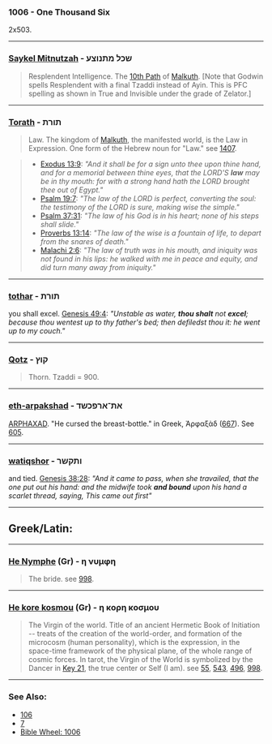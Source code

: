 ### 1006 - One Thousand Six
2x503.

---

### [Saykel Mitnutzah](/keys/ShKL.MThNVTzO) - שכל מתנוצע
> Resplendent Intelligence. The [10th Path](10) of [Malkuth](/keys/MLKVTh). [Note that Godwin spells Resplendent with a final Tzaddi instead of Ayin. This is PFC spelling as shown in True and Invisible under the grade of Zelator.]

---

### [Torath](/keys/ThVRTh) - תורת
> Law. The kingdom of [Malkuth](/keys/MLKVTh), the manifested world, is the Law in Expression. One form of the Hebrew noun for "Law." see [1407](1407).

> - [Exodus 13:9](https://biblehub.com/exodus/13-9.htm): *"And it shall be for a sign unto thee upon thine hand, and for a memorial between thine eyes, that the LORD'S **law** may be in thy mouth: for with a strong hand hath the LORD brought thee out of Egypt."*
> - [Psalm 19:7](http://biblehub.com/psalms/19-7.htm): *"The law of the LORD is perfect, converting the soul: the testimony of the LORD is sure, making wise the simple."*
> - [Psalm 37:31](http://biblehub.com/psalms/37-31.htm): *"The law of his God is in his heart; none of his steps shall slide."*
> - [Proverbs 13:14](http://biblehub.com/proverbs/13-14.htm): *"The law of the wise is a fountain of life, to depart from the snares of death."*
> - [Malachi 2:6](http://biblehub.com/malachi/2-6.htm): *"The law of truth was in his mouth, and iniquity was not found in his lips: he walked with me in peace and equity, and did turn many away from iniquity."*

---

### [tothar](/keys/TVThR) - תורת
you shall excel. [Genesis 49:4](https://biblehub.com/genesis/49-4.htm): *"Unstable as water, **thou shalt** not **excel**; because thou wentest up to thy father's bed; then defiledst thou it: he went up to my couch."*

---

### [Qotz](/keys/QVTf) - קוץ
> Thorn. Tzaddi = 900.

---

### [eth-arpakshad](/keys/ATh-ARPKShD) - את־ארפכשד
[ARPHAXAD](/keys/ARPKShD). "He cursed the breast-bottle." in Greek, Ἀρφαξὰδ ([667](667)). See [605](605).

---

### [watiqshor](/keys/VThQShR) - ותקשר
and tied. [Genesis 38:28](https://biblehub.com/genesis/38-28.htm): *"And it came to pass, when she travailed, that the one put out his hand: and the midwife took **and bound** upon his hand a scarlet thread, saying, This came out first"*

---

## Greek/Latin:

---

### [He Nymphe](/greek?word=h+numphh) (Gr) - η νυμφη
> The bride. see [998](998).

---

### [He kore kosmou](/greek?word=h+korh+kosmou) (Gr) - η κορη κοσμου
> The Virgin of the world. Title of an ancient Hermetic Book of Initiation -- treats of the creation of the world-order, and formation of the microcosm (human personality), which is the expression, in the space-time framework of the physical plane, of the whole range of cosmic forces. In tarot, the Virgin of the World is symbolized by the Dancer in [Key 21](21), the true center or Self (I am). see [55](55), [543](543), [496](496), [998](998).

---

### See Also:

- [106](106)
- [7](7)
- [Bible Wheel: 1006](https://www.biblewheel.com//GR/GR_Database.php?SearchBy_Gematria=1006)
